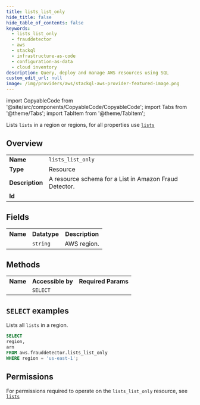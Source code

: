 ```yaml
---
title: lists_list_only
hide_title: false
hide_table_of_contents: false
keywords:
  - lists_list_only
  - frauddetector
  - aws
  - stackql
  - infrastructure-as-code
  - configuration-as-data
  - cloud inventory
description: Query, deploy and manage AWS resources using SQL
custom_edit_url: null
image: /img/providers/aws/stackql-aws-provider-featured-image.png
---
```


import CopyableCode from '@site/src/components/CopyableCode/CopyableCode';
import Tabs from '@theme/Tabs';
import TabItem from '@theme/TabItem';

Lists <code>lists</code> in a region or regions, for all properties use <a href="/providers/aws/serviceName/lists/"><code>lists</code></a>

## Overview
<table><tbody>
<tr><td><b>Name</b></td><td><code>lists_list_only</code></td></tr>
<tr><td><b>Type</b></td><td>Resource</td></tr>
<tr><td><b>Description</b></td><td>A resource schema for a List in Amazon Fraud Detector.</td></tr>
<tr><td><b>Id</b></td><td><CopyableCode code="aws.frauddetector.lists_list_only" /></td></tr>
</tbody></table>

## Fields
<table><tbody><tr><th>Name</th><th>Datatype</th><th>Description</th></tr><tr><td><CopyableCode code="region" /></td><td><code>string</code></td><td>AWS region.</td></tr>
</tbody></table>

## Methods

<table><tbody>
  <tr>
    <th>Name</th>
    <th>Accessible by</th>
    <th>Required Params</th>
  </tr>
  <tr>
    <td><CopyableCode code="list_resources" /></td>
    <td><code>SELECT</code></td>
    <td><CopyableCode code="region" /></td>
  </tr>
</tbody></table>

## `SELECT` examples
Lists all <code>lists</code> in a region.
```sql
SELECT
region,
arn
FROM aws.frauddetector.lists_list_only
WHERE region = 'us-east-1';
```


## Permissions

For permissions required to operate on the <code>lists_list_only</code> resource, see <a href="/providers/aws/frauddetector/lists/#permissions"><code>lists</code></a>

